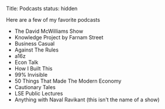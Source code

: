 Title: Podcasts
status: hidden

Here are a few of my favorite podcasts

- The David McWilliams Show
- Knowledge Project by Farnam Street
- Business Casual
- Against The Rules
- a16z
- Econ Talk
- How I Built This
- 99% Invisible
- 50 Things That Made The Modern Economy
- Cautionary Tales
- LSE Public Lectures
- Anything with Naval Ravikant (this isn't the name of a show)
